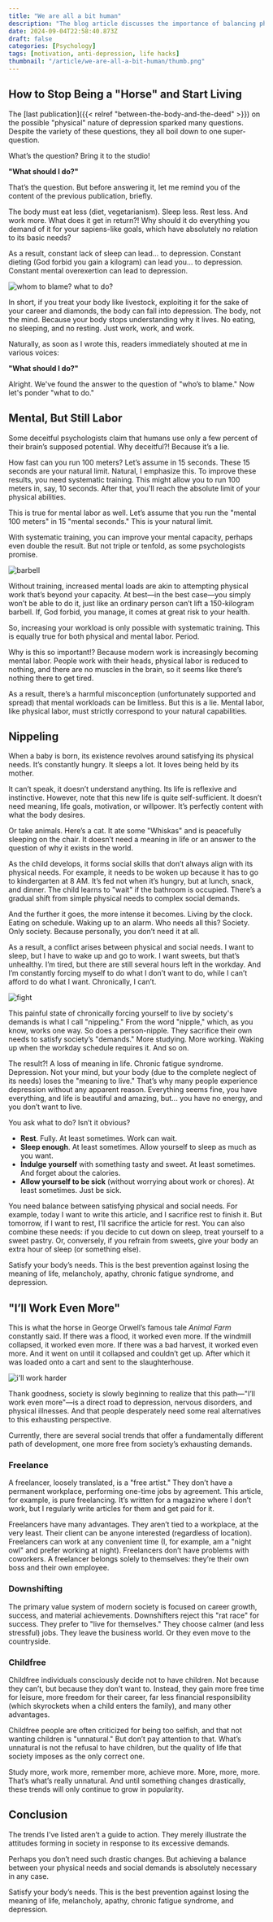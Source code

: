 ```yaml
---
title: "We are all a bit human"
description: "The blog article discusses the importance of balancing physical needs with societal demands, highlighting how neglecting the body in pursuit of societal goals can lead to depression and chronic fatigue. It advocates for rest, self-care, and mindful living as a way to prevent burnout and restore meaning in life."
date: 2024-09-04T22:58:40.873Z
draft: false
categories: [Psychology]
tags: [motivation, anti-depression, life hacks]
thumbnail: "/article/we-are-all-a-bit-human/thumb.png"
---
```



## How to Stop Being a "Horse" and Start Living

The [last publication]({{< relref "between-the-body-and-the-deed" >}})  on the possible "physical" nature of depression sparked many questions. Despite the variety of these questions, they all boil down to one super-question.

What’s the question? Bring it to the studio!

**"What should I do?"**

That’s the question. But before answering it, let me remind you of the content of the previous publication, briefly.

The body must eat less (diet, vegetarianism). Sleep less. Rest less. And work more. What does it get in return?! Why should it do everything you demand of it for your sapiens-like goals, which have absolutely no relation to its basic needs?

As a result, constant lack of sleep can lead... to depression. Constant dieting (God forbid you gain a kilogram) can lead you... to depression. Constant mental overexertion can lead to depression.

![whom to blame? what to do?](/article/we-are-all-a-bit-human/blame.png)

In short, if you treat your body like livestock, exploiting it for the sake of your career and diamonds, the body can fall into depression. The body, not the mind. Because your body stops understanding why it lives. No eating, no sleeping, and no resting. Just work, work, and work.

Naturally, as soon as I wrote this, readers immediately shouted at me in various voices:

**"What should I do?"**

Alright. We've found the answer to the question of "who’s to blame." Now let's ponder "what to do."

## Mental, But Still Labor

Some deceitful psychologists claim that humans use only a few percent of their brain’s supposed potential. Why deceitful?! Because it’s a lie.

How fast can you run 100 meters? Let’s assume in 15 seconds. These 15 seconds are your natural limit. Natural, I emphasize this. To improve these results, you need systematic training. This might allow you to run 100 meters in, say, 10 seconds. After that, you'll reach the absolute limit of your physical abilities.

This is true for mental labor as well. Let’s assume that you run the "mental 100 meters" in 15 "mental seconds." This is your natural limit.

With systematic training, you can improve your mental capacity, perhaps even double the result. But not triple or tenfold, as some psychologists promise.

![barbell](/article/we-are-all-a-bit-human/barbell.png)


Without training, increased mental loads are akin to attempting physical work that’s beyond your capacity. At best—in the best case—you simply won’t be able to do it, just like an ordinary person can’t lift a 150-kilogram barbell. If, God forbid, you manage, it comes at great risk to your health.

So, increasing your workload is only possible with systematic training. This is equally true for both physical and mental labor. Period.

Why is this so important!? Because modern work is increasingly becoming mental labor. People work with their heads, physical labor is reduced to nothing, and there are no muscles in the brain, so it seems like there’s nothing there to get tired.

As a result, there’s a harmful misconception (unfortunately supported and spread) that mental workloads can be limitless. But this is a lie. Mental labor, like physical labor, must strictly correspond to your natural capabilities.

## Nippeling

When a baby is born, its existence revolves around satisfying its physical needs. It’s constantly hungry. It sleeps a lot. It loves being held by its mother.

It can’t speak, it doesn’t understand anything. Its life is reflexive and instinctive. However, note that this new life is quite self-sufficient. It doesn’t need meaning, life goals, motivation, or willpower. It’s perfectly content with what the body desires.

Or take animals. Here’s a cat. It ate some "Whiskas" and is peacefully sleeping on the chair. It doesn’t need a meaning in life or an answer to the question of why it exists in the world.

As the child develops, it forms social skills that don’t always align with its physical needs. For example, it needs to be woken up because it has to go to kindergarten at 8 AM. It’s fed not when it’s hungry, but at lunch, snack, and dinner. The child learns to "wait" if the bathroom is occupied. There’s a gradual shift from simple physical needs to complex social demands.

And the further it goes, the more intense it becomes. Living by the clock. Eating on schedule. Waking up to an alarm. Who needs all this? Society. Only society. Because personally, you don’t need it at all.

As a result, a conflict arises between physical and social needs. I want to sleep, but I have to wake up and go to work. I want sweets, but that’s unhealthy. I’m tired, but there are still several hours left in the workday. And I’m constantly forcing myself to do what I don’t want to do, while I can’t afford to do what I want. Chronically, I can’t.

![fight](/article/we-are-all-a-bit-human/personal.png)


This painful state of chronically forcing yourself to live by society's demands is what I call "nippeling." From the word "nipple," which, as you know, works one way. So does a person-nipple. They sacrifice their own needs to satisfy society’s "demands." More studying. More working. Waking up when the workday schedule requires it. And so on.

The result?! A loss of meaning in life. Chronic fatigue syndrome. Depression. Not your mind, but your body (due to the complete neglect of its needs) loses the "meaning to live." That’s why many people experience depression without any apparent reason. Everything seems fine, you have everything, and life is beautiful and amazing, but... you have no energy, and you don’t want to live.

You ask what to do? Isn’t it obvious?

- **Rest**. Fully. At least sometimes. Work can wait.
- **Sleep enough**. At least sometimes. Allow yourself to sleep as much as you want.
- **Indulge yourself** with something tasty and sweet. At least sometimes. And forget about the calories.
- **Allow yourself to be sick** (without worrying about work or chores). At least sometimes. Just be sick.

You need balance between satisfying physical and social needs. For example, today I want to write this article, and I sacrifice rest to finish it. But tomorrow, if I want to rest, I’ll sacrifice the article for rest. You can also combine these needs: if you decide to cut down on sleep, treat yourself to a sweet pastry. Or, conversely, if you refrain from sweets, give your body an extra hour of sleep (or something else).

Satisfy your body’s needs. This is the best prevention against losing the meaning of life, melancholy, apathy, chronic fatigue syndrome, and depression.

## "I’ll Work Even More"

This is what the horse in George Orwell’s famous tale *Animal Farm* constantly said. If there was a flood, it worked even more. If the windmill collapsed, it worked even more. If there was a bad harvest, it worked even more. And it went on until it collapsed and couldn’t get up. After which it was loaded onto a cart and sent to the slaughterhouse.

![i'll work harder](/article/we-are-all-a-bit-human/horse.png)


Thank goodness, society is slowly beginning to realize that this path—"I’ll work even more"—is a direct road to depression, nervous disorders, and physical illnesses. And that people desperately need some real alternatives to this exhausting perspective.

Currently, there are several social trends that offer a fundamentally different path of development, one more free from society’s exhausting demands.

### Freelance

A freelancer, loosely translated, is a "free artist." They don’t have a permanent workplace, performing one-time jobs by agreement. This article, for example, is pure freelancing. It’s written for a magazine where I don’t work, but I regularly write articles for them and get paid for it.

Freelancers have many advantages. They aren’t tied to a workplace, at the very least. Their client can be anyone interested (regardless of location). Freelancers can work at any convenient time (I, for example, am a "night owl" and prefer working at night). Freelancers don’t have problems with coworkers. A freelancer belongs solely to themselves: they’re their own boss and their own employee.

### Downshifting

The primary value system of modern society is focused on career growth, success, and material achievements. Downshifters reject this "rat race" for success. They prefer to "live for themselves." They choose calmer (and less stressful) jobs. They leave the business world. Or they even move to the countryside.

### Childfree

Childfree individuals consciously decide not to have children. Not because they can’t, but because they don’t want to. Instead, they gain more free time for leisure, more freedom for their career, far less financial responsibility (which skyrockets when a child enters the family), and many other advantages.

Childfree people are often criticized for being too selfish, and that not wanting children is "unnatural." But don’t pay attention to that. What’s unnatural is not the refusal to have children, but the quality of life that society imposes as the only correct one.

Study more, work more, remember more, achieve more. More, more, more. That’s what’s really unnatural. And until something changes drastically, these trends will only continue to grow in popularity.

## Conclusion

The trends I’ve listed aren’t a guide to action. They merely illustrate the attitudes forming in society in response to its excessive demands.

Perhaps you don’t need such drastic changes. But achieving a balance between your physical needs and social demands is absolutely necessary in any case.

Satisfy your body’s needs. This is the best prevention against losing the meaning of life, melancholy, apathy, chronic fatigue syndrome, and depression.